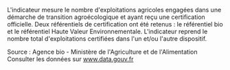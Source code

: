 <p>
L'indicateur mesure le nombre d'exploitations agricoles engagées dans une démarche de transition agroécologique et ayant reçu une certification officielle. Deux référentiels de certification ont été retenus : le référentiel bio et le référentiel Haute Valeur Environnementale. L'indicateur reprend le nombre total d'exploitations certifiées dans l'un et/ou l'autre dispositif.</p>

<p class="font-italic body-2">Source : Agence bio - Ministère de l'Agriculture et de l'Alimentation <br> Consulter les données sur <a target="_blank" href="https://www.data.gouv.fr/fr/datasets/barometre-des-resultats-de-laction-publique/">www.data.gouv.fr</a></p>
